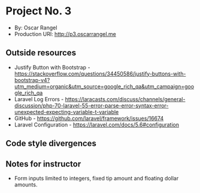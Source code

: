 # Project No. 3
+ By: Oscar Rangel
+ Production  URl: <http://p3.oscarrangel.me>

## Outside resources

+ Justify Button with Bootstrap - https://stackoverflow.com/questions/34450586/justify-buttons-with-bootstrap-v4?utm_medium=organic&utm_source=google_rich_qa&utm_campaign=google_rich_qa
+ Laravel Log Errors - https://laracasts.com/discuss/channels/general-discussion/php-70-laravel-55-error-parse-error-syntax-error-unexpected-expecting-variable-t-variable
+ GitHub - https://github.com/laravel/framework/issues/16674
+ Laravel Configuration - https://laravel.com/docs/5.6#configuration

## Code style divergences

## Notes for instructor

+ Form inputs limited to integers, fixed tip amount and floating dollar amounts.